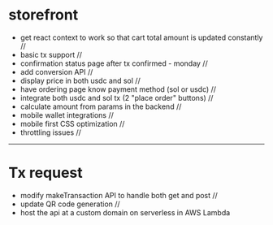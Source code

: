 # storefront

- get react context to work so that cart total amount is updated constantly //
- basic tx support //
- confirmation status page after tx confirmed - monday //
- add conversion API //
- display price in both usdc and sol //
- have ordering page know payment method (sol or usdc) //
- integrate both usdc and sol tx (2 "place order" buttons) //
- calculate amount from params in the backend //
- mobile wallet integrations //
- mobile first CSS optimization //
- throttling issues //

---

# Tx request

- modify makeTransaction API to handle both get and post //
- update QR code generation //
- host the api at a custom domain on serverless in AWS Lambda
